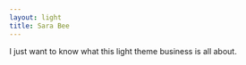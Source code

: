 ```yaml
---
layout: light
title: Sara Bee
---
```


I just want to know what this light theme business is all about.
